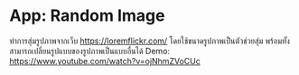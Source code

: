 # App: Random Image
ทำการสุ่มรูปภาพจากเว็บ https://loremflickr.com/ โดยใช้ขนาดรูปภาพเป็นตัวช่วยสุ่ม พร้อมทั้งสามารถเปลี่ยนรูปแบบของรูปภาพเป็นแบบอื่นได้
Demo: https://www.youtube.com/watch?v=ojNhmZVoCUc
